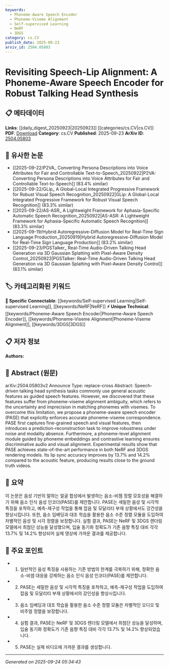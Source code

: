 ```yaml
---
keywords:
  - Phoneme-Aware Speech Encoder
  - Phoneme-Viseme Alignment
  - Self-supervised Learning
  - NeRF
  - 3DGS
category: cs.CV
publish_date: 2025-09-23
arxiv_id: 2504.05803
---
```


<!-- KEYWORD_LINKING_METADATA:
{
  "processed_timestamp": "2025-09-24T05:34:43.842973",
  "vocabulary_version": "1.0",
  "selected_keywords": [
    "Phoneme-Aware Speech Encoder",
    "Phoneme-Viseme Alignment",
    "Self-supervised Learning",
    "NeRF",
    "3DGS"
  ],
  "rejected_keywords": [],
  "similarity_scores": {
    "Phoneme-Aware Speech Encoder": 0.82,
    "Phoneme-Viseme Alignment": 0.8,
    "Self-supervised Learning": 0.78,
    "NeRF": 0.77,
    "3DGS": 0.75
  },
  "extraction_method": "AI_prompt_based",
  "budget_applied": true,
  "candidates_json": {
    "candidates": [
      {
        "surface": "Phoneme-Aware Speech Encoder",
        "canonical": "Phoneme-Aware Speech Encoder",
        "aliases": [
          "PASE"
        ],
        "category": "unique_technical",
        "rationale": "Introduces a novel approach to improve phoneme-viseme alignment, crucial for talking head synthesis.",
        "novelty_score": 0.85,
        "connectivity_score": 0.65,
        "specificity_score": 0.88,
        "link_intent_score": 0.82
      },
      {
        "surface": "Phoneme-Viseme Alignment",
        "canonical": "Phoneme-Viseme Alignment",
        "aliases": [
          "Phoneme-Viseme Correspondence"
        ],
        "category": "unique_technical",
        "rationale": "Central to the paper's contribution, addressing ambiguity in speech-driven synthesis.",
        "novelty_score": 0.78,
        "connectivity_score": 0.7,
        "specificity_score": 0.85,
        "link_intent_score": 0.8
      },
      {
        "surface": "Contrastive Learning",
        "canonical": "Self-supervised Learning",
        "aliases": [
          "Contrastive Learning"
        ],
        "category": "specific_connectable",
        "rationale": "Enhances alignment by leveraging discriminative learning techniques.",
        "novelty_score": 0.5,
        "connectivity_score": 0.85,
        "specificity_score": 0.7,
        "link_intent_score": 0.78
      },
      {
        "surface": "NeRF",
        "canonical": "NeRF",
        "aliases": [
          "Neural Radiance Fields"
        ],
        "category": "specific_connectable",
        "rationale": "Relevant for discussing state-of-the-art rendering models in the context of the paper.",
        "novelty_score": 0.65,
        "connectivity_score": 0.75,
        "specificity_score": 0.8,
        "link_intent_score": 0.77
      },
      {
        "surface": "3DGS",
        "canonical": "3DGS",
        "aliases": [
          "3D Geometry Synthesis"
        ],
        "category": "unique_technical",
        "rationale": "Highlights the specific rendering model used to demonstrate the encoder's effectiveness.",
        "novelty_score": 0.7,
        "connectivity_score": 0.6,
        "specificity_score": 0.78,
        "link_intent_score": 0.75
      }
    ],
    "ban_list_suggestions": [
      "general acoustic features",
      "ground truth videos"
    ]
  },
  "decisions": [
    {
      "candidate_surface": "Phoneme-Aware Speech Encoder",
      "resolved_canonical": "Phoneme-Aware Speech Encoder",
      "decision": "linked",
      "scores": {
        "novelty": 0.85,
        "connectivity": 0.65,
        "specificity": 0.88,
        "link_intent": 0.82
      }
    },
    {
      "candidate_surface": "Phoneme-Viseme Alignment",
      "resolved_canonical": "Phoneme-Viseme Alignment",
      "decision": "linked",
      "scores": {
        "novelty": 0.78,
        "connectivity": 0.7,
        "specificity": 0.85,
        "link_intent": 0.8
      }
    },
    {
      "candidate_surface": "Contrastive Learning",
      "resolved_canonical": "Self-supervised Learning",
      "decision": "linked",
      "scores": {
        "novelty": 0.5,
        "connectivity": 0.85,
        "specificity": 0.7,
        "link_intent": 0.78
      }
    },
    {
      "candidate_surface": "NeRF",
      "resolved_canonical": "NeRF",
      "decision": "linked",
      "scores": {
        "novelty": 0.65,
        "connectivity": 0.75,
        "specificity": 0.8,
        "link_intent": 0.77
      }
    },
    {
      "candidate_surface": "3DGS",
      "resolved_canonical": "3DGS",
      "decision": "linked",
      "scores": {
        "novelty": 0.7,
        "connectivity": 0.6,
        "specificity": 0.78,
        "link_intent": 0.75
      }
    }
  ]
}
-->

# Revisiting Speech-Lip Alignment: A Phoneme-Aware Speech Encoder for Robust Talking Head Synthesis

## 📋 메타데이터

**Links**: [[daily_digest_20250923|20250923]] [[categories/cs.CV|cs.CV]]
**PDF**: [Download](https://arxiv.org/pdf/2504.05803.pdf)
**Category**: cs.CV
**Published**: 2025-09-23
**ArXiv ID**: [2504.05803](https://arxiv.org/abs/2504.05803)

## 🔗 유사한 논문
- [[2025-09-22/P2VA_ Converting Persona Descriptions into Voice Attributes for Fair and Controllable Text-to-Speech_20250922|P2VA: Converting Persona Descriptions into Voice Attributes for Fair and Controllable Text-to-Speech]] (83.4% similar)
- [[2025-09-22/GLip_ A Global-Local Integrated Progressive Framework for Robust Visual Speech Recognition_20250922|GLip: A Global-Local Integrated Progressive Framework for Robust Visual Speech Recognition]] (83.3% similar)
- [[2025-09-22/AS-ASR_ A Lightweight Framework for Aphasia-Specific Automatic Speech Recognition_20250922|AS-ASR: A Lightweight Framework for Aphasia-Specific Automatic Speech Recognition]] (83.3% similar)
- [[2025-09-19/Hybrid Autoregressive-Diffusion Model for Real-Time Sign Language Production_20250919|Hybrid Autoregressive-Diffusion Model for Real-Time Sign Language Production]] (83.2% similar)
- [[2025-09-23/PGSTalker_ Real-Time Audio-Driven Talking Head Generation via 3D Gaussian Splatting with Pixel-Aware Density Control_20250923|PGSTalker: Real-Time Audio-Driven Talking Head Generation via 3D Gaussian Splatting with Pixel-Aware Density Control]] (83.1% similar)

## 🏷️ 카테고리화된 키워드
**🔗 Specific Connectable**: [[keywords/Self-supervised Learning|Self-supervised Learning]], [[keywords/NeRF|NeRF]]
**⚡ Unique Technical**: [[keywords/Phoneme-Aware Speech Encoder|Phoneme-Aware Speech Encoder]], [[keywords/Phoneme-Viseme Alignment|Phoneme-Viseme Alignment]], [[keywords/3DGS|3DGS]]

## 📋 저자 정보

**Authors:** 

## 📄 Abstract (원문)

arXiv:2504.05803v2 Announce Type: replace-cross 
Abstract: Speech-driven talking head synthesis tasks commonly use general acoustic features as guided speech features. However, we discovered that these features suffer from phoneme-viseme alignment ambiguity, which refers to the uncertainty and imprecision in matching phonemes with visemes. To overcome this limitation, we propose a phoneme-aware speech encoder (PASE) that explicitly enforces accurate phoneme-viseme correspondence. PASE first captures fine-grained speech and visual features, then introduces a prediction-reconstruction task to improve robustness under noise and modality absence. Furthermore, a phoneme-level alignment module guided by phoneme embeddings and contrastive learning ensures discriminative audio and visual alignment. Experimental results show that PASE achieves state-of-the-art performance in both NeRF and 3DGS rendering models. Its lip sync accuracy improves by 13.7% and 14.2% compared to the acoustic feature, producing results close to the ground truth videos.

## 📝 요약

이 논문은 음성 기반의 말하는 얼굴 합성에서 발생하는 음소-비젬 정렬 모호성을 해결하기 위해 음소 인식 음성 인코더(PASE)를 제안합니다. PASE는 세밀한 음성 및 시각적 특징을 포착하고, 예측-재구성 작업을 통해 잡음 및 모달리티 부재 상황에서도 강건성을 향상시킵니다. 또한, 음소 임베딩과 대조 학습을 활용한 음소 수준 정렬 모듈을 도입하여 차별적인 음성 및 시각 정렬을 보장합니다. 실험 결과, PASE는 NeRF 및 3DGS 렌더링 모델에서 최첨단 성능을 달성했으며, 입술 동기화 정확도가 기존 음향 특징 대비 각각 13.7% 및 14.2% 향상되어 실제 영상에 가까운 결과를 제공합니다.

## 🎯 주요 포인트

- 1. 일반적인 음성 특징을 사용하는 기존 방법의 한계를 극복하기 위해, 정확한 음소-비셈 대응을 강제하는 음소 인식 음성 인코더(PASE)를 제안합니다.
- 2. PASE는 세밀한 음성 및 시각적 특징을 포착하고, 예측-재구성 작업을 도입하여 잡음 및 모달리티 부재 상황에서의 강인성을 향상시킵니다.
- 3. 음소 임베딩과 대조 학습을 활용한 음소 수준 정렬 모듈은 차별적인 오디오 및 비주얼 정렬을 보장합니다.
- 4. 실험 결과, PASE는 NeRF 및 3DGS 렌더링 모델에서 최첨단 성능을 달성하며, 입술 동기화 정확도가 기존 음향 특징 대비 각각 13.7% 및 14.2% 향상되었습니다.
- 5. PASE는 실제 비디오에 가까운 결과를 생성합니다.


---

*Generated on 2025-09-24 05:34:43*